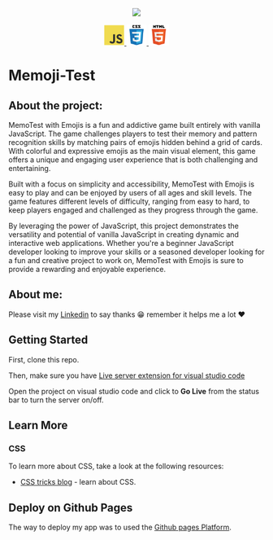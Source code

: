 <p align="center"><img src="https://i.imgur.com/ZJ35ZoW.png" width="400"></p>
<p align="center">   <a href="https://developer.mozilla.org/en-US/docs/Web/JavaScript" target="_blank" rel="noreferrer"> <img src="https://raw.githubusercontent.com/devicons/devicon/master/icons/javascript/javascript-original.svg" alt="javascript" width="40" height="40"/> </a>   
<a href="https://www.w3schools.com/css/" target="_blank" rel="noreferrer"> <img src="https://raw.githubusercontent.com/devicons/devicon/master/icons/css3/css3-original-wordmark.svg" alt="css3" width="40" height="40"/> </a> <a href="https://www.w3.org/html/" target="_blank" rel="noreferrer"> <img src="https://raw.githubusercontent.com/devicons/devicon/master/icons/html5/html5-original-wordmark.svg" alt="html5" width="40" height="40"/> </a> </p>

# Memoji-Test

## About the project:

MemoTest with Emojis is a fun and addictive game built entirely with vanilla JavaScript. The game challenges players to test their memory and pattern recognition skills by matching pairs of emojis hidden behind a grid of cards. With colorful and expressive emojis as the main visual element, this game offers a unique and engaging user experience that is both challenging and entertaining.

Built with a focus on simplicity and accessibility, MemoTest with Emojis is easy to play and can be enjoyed by users of all ages and skill levels. The game features different levels of difficulty, ranging from easy to hard, to keep players engaged and challenged as they progress through the game.

By leveraging the power of JavaScript, this project demonstrates the versatility and potential of vanilla JavaScript in creating dynamic and interactive web applications. Whether you're a beginner JavaScript developer looking to improve your skills or a seasoned developer looking for a fun and creative project to work on, MemoTest with Emojis is sure to provide a rewarding and enjoyable experience.

## About me:

Please visit my [Linkedin](https://www.linkedin.com/in/arenadaiana/) to say thanks 	:grin: remember it helps me a lot ♥


## Getting Started

First, clone this repo.

Then, make sure you have [Live server extension for visual studio code](https://marketplace.visualstudio.com/items?itemName=ritwickdey.LiveServer)

Open the project on visual studio code and click to **Go Live** from the status bar to turn the server on/off.


## Learn More

### CSS

To learn more about CSS, take a look at the following resources:

- [CSS tricks blog](https://css-tricks.com/) - learn about CSS.



## Deploy on Github Pages

The way to deploy my app was to used the [Github pages Platform](https://docs.github.com/es/pages).




